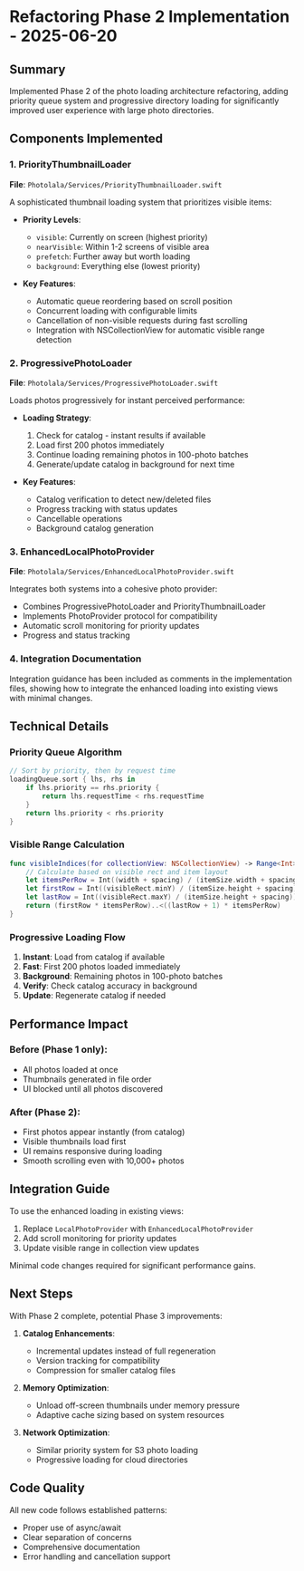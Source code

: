 # Refactoring Phase 2 Implementation - 2025-06-20

## Summary

Implemented Phase 2 of the photo loading architecture refactoring, adding priority queue system and progressive directory loading for significantly improved user experience with large photo directories.

## Components Implemented

### 1. PriorityThumbnailLoader

**File**: `Photolala/Services/PriorityThumbnailLoader.swift`

A sophisticated thumbnail loading system that prioritizes visible items:

- **Priority Levels**:
  - `visible`: Currently on screen (highest priority)
  - `nearVisible`: Within 1-2 screens of visible area
  - `prefetch`: Further away but worth loading
  - `background`: Everything else (lowest priority)

- **Key Features**:
  - Automatic queue reordering based on scroll position
  - Concurrent loading with configurable limits
  - Cancellation of non-visible requests during fast scrolling
  - Integration with NSCollectionView for automatic visible range detection

### 2. ProgressivePhotoLoader

**File**: `Photolala/Services/ProgressivePhotoLoader.swift`

Loads photos progressively for instant perceived performance:

- **Loading Strategy**:
  1. Check for catalog - instant results if available
  2. Load first 200 photos immediately
  3. Continue loading remaining photos in 100-photo batches
  4. Generate/update catalog in background for next time

- **Key Features**:
  - Catalog verification to detect new/deleted files
  - Progress tracking with status updates
  - Cancellable operations
  - Background catalog generation

### 3. EnhancedLocalPhotoProvider

**File**: `Photolala/Services/EnhancedLocalPhotoProvider.swift`

Integrates both systems into a cohesive photo provider:

- Combines ProgressivePhotoLoader and PriorityThumbnailLoader
- Implements PhotoProvider protocol for compatibility
- Automatic scroll monitoring for priority updates
- Progress and status tracking

### 4. Integration Documentation

Integration guidance has been included as comments in the implementation files, showing how to integrate the enhanced loading into existing views with minimal changes.

## Technical Details

### Priority Queue Algorithm

```swift
// Sort by priority, then by request time
loadingQueue.sort { lhs, rhs in
    if lhs.priority == rhs.priority {
        return lhs.requestTime < rhs.requestTime
    }
    return lhs.priority < rhs.priority
}
```

### Visible Range Calculation

```swift
func visibleIndices(for collectionView: NSCollectionView) -> Range<Int> {
    // Calculate based on visible rect and item layout
    let itemsPerRow = Int((width + spacing) / (itemSize.width + spacing))
    let firstRow = Int((visibleRect.minY) / (itemSize.height + spacing))
    let lastRow = Int((visibleRect.maxY) / (itemSize.height + spacing))
    return (firstRow * itemsPerRow)..<((lastRow + 1) * itemsPerRow)
}
```

### Progressive Loading Flow

1. **Instant**: Load from catalog if available
2. **Fast**: First 200 photos loaded immediately
3. **Background**: Remaining photos in 100-photo batches
4. **Verify**: Check catalog accuracy in background
5. **Update**: Regenerate catalog if needed

## Performance Impact

### Before (Phase 1 only):
- All photos loaded at once
- Thumbnails generated in file order
- UI blocked until all photos discovered

### After (Phase 2):
- First photos appear instantly (from catalog)
- Visible thumbnails load first
- UI remains responsive during loading
- Smooth scrolling even with 10,000+ photos

## Integration Guide

To use the enhanced loading in existing views:

1. Replace `LocalPhotoProvider` with `EnhancedLocalPhotoProvider`
2. Add scroll monitoring for priority updates
3. Update visible range in collection view updates

Minimal code changes required for significant performance gains.

## Next Steps

With Phase 2 complete, potential Phase 3 improvements:

1. **Catalog Enhancements**:
   - Incremental updates instead of full regeneration
   - Version tracking for compatibility
   - Compression for smaller catalog files

2. **Memory Optimization**:
   - Unload off-screen thumbnails under memory pressure
   - Adaptive cache sizing based on system resources

3. **Network Optimization**:
   - Similar priority system for S3 photo loading
   - Progressive loading for cloud directories

## Code Quality

All new code follows established patterns:
- Proper use of async/await
- Clear separation of concerns
- Comprehensive documentation
- Error handling and cancellation support